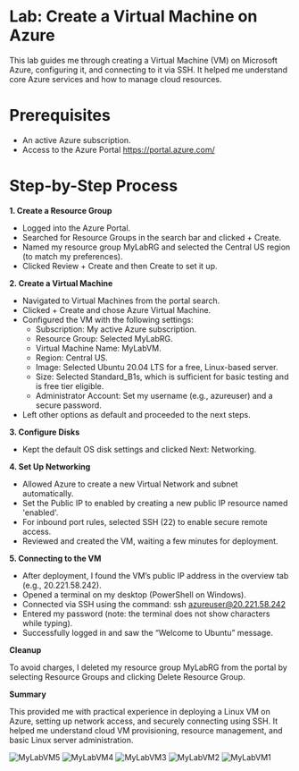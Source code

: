 # Lab: Create a Virtual Machine on Azure
This lab guides me through creating a Virtual Machine (VM) on Microsoft Azure, configuring it, and connecting to it via SSH. It helped me understand core Azure services and how to manage cloud resources.
# Prerequisites
* An active Azure subscription.
* Access to the Azure Portal https://portal.azure.com/

# Step-by-Step Process
**1. Create a Resource Group**

* Logged into the Azure Portal.
* Searched for Resource Groups in the search bar and clicked + Create.
* Named my resource group MyLabRG and selected the Central US region (to match my preferences).
* Clicked Review + Create and then Create to set it up.

**2. Create a Virtual Machine**

* Navigated to Virtual Machines from the portal search.
* Clicked + Create and chose Azure Virtual Machine.
* Configured the VM with the following settings:
    * Subscription: My active Azure subscription.
    * Resource Group: Selected MyLabRG.
    * Virtual Machine Name: MyLabVM.
    * Region: Central US.
    * Image: Selected Ubuntu 20.04 LTS for a free, Linux-based server.
    * Size: Selected Standard_B1s, which is sufficient for basic testing and is free tier eligible.
    * Administrator Account: Set my username (e.g., azureuser) and a secure password.
* Left other options as default and proceeded to the next steps.

**3. Configure Disks**
   
* Kept the default OS disk settings and clicked Next: Networking.

**4. Set Up Networking**

* Allowed Azure to create a new Virtual Network and subnet automatically.
* Set the Public IP to enabled by creating a new public IP resource named 'enabled'.
* For inbound port rules, selected SSH (22) to enable secure remote access.
* Reviewed and created the VM, waiting a few minutes for deployment.

**5. Connecting to the VM**

* After deployment, I found the VM’s public IP address in the overview tab (e.g., 20.221.58.242).
* Opened a terminal on my desktop (PowerShell on Windows).
* Connected via SSH using the command:  ssh azureuser@20.221.58.242
* Entered my password (note: the terminal does not show characters while typing).
* Successfully logged in and saw the “Welcome to Ubuntu” message.

**Cleanup**

To avoid charges, I deleted my resource group MyLabRG from the portal by selecting Resource Groups and clicking Delete Resource Group.

**Summary**

This provided me with practical experience in deploying a Linux VM on Azure, setting up network access, and securely connecting using SSH. It helped me understand cloud VM provisioning, resource management, and basic Linux server administration.

![MyLabVM5](https://github.com/user-attachments/assets/f4593b77-05da-473b-8462-5ac935b3f16f)
![MyLabVM4](https://github.com/user-attachments/assets/e66f7039-7bf6-4f32-85d3-d436478a9704)
![MyLabVM3](https://github.com/user-attachments/assets/19ef4b6e-2022-4dd2-8acf-98716bf42364)
![MyLabVM2](https://github.com/user-attachments/assets/fd05dc79-6bde-4194-acb4-249974bb6d73)
![MyLabVM1](https://github.com/user-attachments/assets/d0137355-a5e0-403b-ab79-d7ef4ee5bd12)

